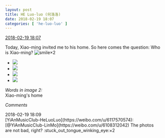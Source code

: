```yaml
---
layout: post
title: HE Luo-luo (何洛洛)
date: 2018-02-19 18:07
categories: [ 'he-luo-luo' ]
---
```


<div class="weibo-info">
  <a href="https://weibo.com/6117570574/G3Rk1xDuL">2018-02-19 18:07</a>
</div>

Today, Xiao-ming invited me to his home. So here comes the question: Who is Xiao-ming? ![smile](https://img.t.sinajs.cn/t4/appstyle/expression/ext/normal/5c/huanglianwx_org.gif)×2

<!-- more -->

<ul class="weibo-pic-list-2">
  <li class="weibo-pic">
    <a href="http://wx2.sinaimg.cn/mw690/006G0Hz8ly1folwyujzfyj32c0340u0x.jpg"><img src="http://wx2.sinaimg.cn/thumb150/006G0Hz8ly1folwyujzfyj32c0340u0x.jpg"/></a>
  </li>
  <li class="weibo-pic">
    <a href="http://wx2.sinaimg.cn/mw690/006G0Hz8ly1folwyi8e79j32c0340e84.jpg"><img src="http://wx2.sinaimg.cn/thumb150/006G0Hz8ly1folwyi8e79j32c0340e84.jpg"/></a>
  </li>
  <li class="weibo-pic">
    <a href="http://wx4.sinaimg.cn/mw690/006G0Hz8ly1folwz7zl5lj33402c04qq.jpg"><img src="http://wx4.sinaimg.cn/thumb150/006G0Hz8ly1folwz7zl5lj33402c04qq.jpg"/></a>
  </li>
  <li class="weibo-pic">
    <a href="http://wx2.sinaimg.cn/mw690/006G0Hz8ly1folx06xj93j33402c04qt.jpg"><img src="http://wx2.sinaimg.cn/thumb150/006G0Hz8ly1folx06xj93j33402c04qt.jpg"/></a>
  </li>
</ul>

*Words in image 2:*  
Xiao-ming's home

*Comments*

<div class="weibo-info">2018-02-19 18:09</div>
[YiAnMusicClub-HeLuoLuo](https://weibo.com/u/6117570574): [@YiAnMusicClub-LinMo](https://weibo.com/u/6108312042) The photos are not bad, right? :stuck_out_tongue_winking_eye:×2
